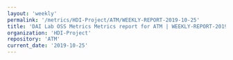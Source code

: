 ```yaml
---
layout: 'weekly'
permalink: '/metrics/HDI-Project/ATM/WEEKLY-REPORT-2019-10-25'
title: 'DAI Lab OSS Metrics Metrics report for ATM | WEEKLY-REPORT-2019-10-25'
organization: 'HDI-Project'
repository: 'ATM'
current_date: '2019-10-25'
---
```

